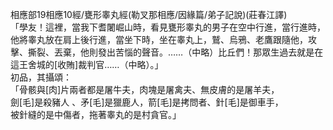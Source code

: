 相應部19相應10經/甕形睾丸經(勒叉那相應/因緣篇/弟子記說)(莊春江譯)  
「學友！這裡，當我下耆闍崛山時，看見甕形睾丸的男子在空中行進，當行進時，他將睾丸放在肩上後行進，當坐下時，坐在睾丸上，鷲、烏鴉、老鷹跟隨他，攻擊、撕裂、丟棄，他則發出苦惱的聲音。……（中略）比丘們！那眾生過去就是在這王舍城的[收賄]裁判官……（中略）。」  
初品，其攝頌：  
「骨骸與[肉]片兩者都是屠牛夫，肉塊是屠禽夫、無皮膚的是屠羊夫，  
劍[毛]是殺豬人 、矛[毛]是獵鹿人，箭[毛]是拷問者、針[毛]是御車手，  
被針縫的是中傷者，拖著睾丸的是村貪官。」  
  
  
